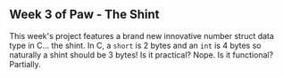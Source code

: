 ## Week 3 of Paw - The Shint

This week's project features a brand new innovative number struct data type in C... the shint. In C, a `short` is 2 bytes and an `int` is 4 bytes so naturally a shint should be 3 bytes! Is it practical? Nope. Is it functional? Partially.


